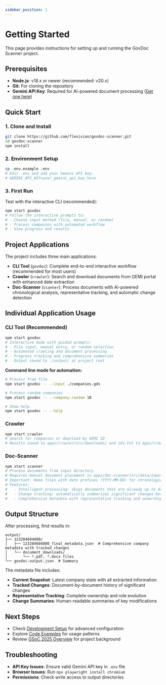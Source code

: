```yaml
---
sidebar_position: 1
---
```


# Getting Started

This page provides instructions for setting up and running the GovDoc Scanner project.

## Prerequisites

- **Node.js**: v18.x or newer (recommended: v20.x)
- **Git**: For cloning the repository
- **Gemini API Key**: Required for AI-powered document processing ([Get one here](https://aistudio.google.com/app/apikey))

## Quick Start

### 1. Clone and Install

```bash
git clone https://github.com/flexivian/govdoc-scanner.git
cd govdoc-scanner
npm install
```

### 2. Environment Setup

```bash
cp .env.example .env
# Edit .env and add your Gemini API key:
# GEMINI_API_KEY=your_gemini_api_key_here
```

### 3. First Run

Test with the interactive CLI (recommended):

```bash
npm start govdoc
# Follow the interactive prompts to:
# - Choose input method (file, manual, or random)
# - Process companies with automated workflow
# - View progress and results
```

## Project Applications

The project includes three main applications:

- **CLI Tool** (`govdoc`): Complete end-to-end interactive workflow (recommended for most users)
- **Crawler** (`crawler`): Search and download documents from GEMI portal with enhanced date extraction
- **Doc-Scanner** (`scanner`): Process documents with AI-powered chronological analysis, representative tracking, and automatic change detection

## Individual Application Usage

### CLI Tool (Recommended)

```bash
npm start govdoc
# Interactive mode with guided prompts:
# - File input, manual entry, or random selection
# - Automated crawling and document processing
# - Progress tracking and comprehensive summaries
# - Output saved to ./output/ at project root
```

**Command line mode for automation:**

```bash
# Process from file
npm start govdoc -- --input ./companies.gds

# Process random companies
npm start govdoc -- --company-random 10

# Show help
npm start govdoc -- --help
```

### Crawler

```bash
npm start crawler
# Search for companies or download by GEMI ID
# Results saved to apps/crawler/src/downloads/ and ids.txt to apps/crawler/src/ids.txt
```

### Doc-Scanner

```bash
npm start scanner
# Process documents from input directory
# Requires manual document placement in apps/doc-scanner/src/data/input/
# Important: Name files with date prefixes (YYYY-MM-DD) for chronological processing
# Features:
#   - Intelligent processing: skips documents that are already up to date
#   - Change tracking: automatically summarizes significant changes between versions
#   - Comprehensive metadata with representative tracking and ownership history
```

## Output Structure

After processing, find results in:

```
output/
├── 123204604000/
│   ├── 123204604000_final_metadata.json  # Comprehensive company metadata with tracked changes
│   └── document_downloads/
│       └── *.pdf, *.docx files
└── govdoc-output.json  # Summary
```

The metadata file includes:

- **Current Snapshot**: Latest company state with all extracted information
- **Tracked Changes**: Document-by-document history of significant changes
- **Representative Tracking**: Complete ownership and role evolution
- **Change Summaries**: Human-readable summaries of key modifications

## Next Steps

- Check [Development Setup](./Development.md) for advanced configuration
- Explore [Code Examples](../code-examples/overview.md) for usage patterns
- Review [GSoC 2025 Overview](../gsoc/2025/overview.md) for project background

## Troubleshooting

- **API Key Issues**: Ensure valid Gemini API key in `.env` file
- **Browser Issues**: Run `npx playwright install chromium`
- **Permissions**: Check write access to output directories
